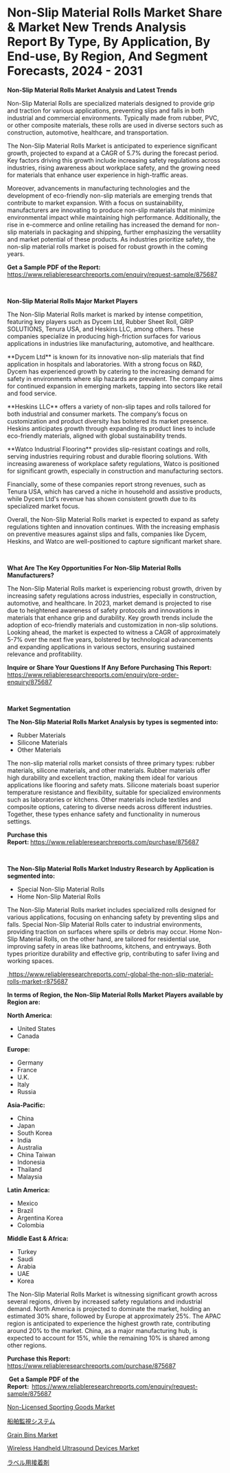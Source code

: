 <p><h1>Non-Slip Material Rolls Market Share & Market New Trends Analysis Report By Type, By Application, By End-use, By Region, And Segment Forecasts, 2024 - 2031</h1></p><p><strong>Non-Slip Material Rolls Market Analysis and Latest Trends</strong></p>
<p><p>Non-Slip Material Rolls are specialized materials designed to provide grip and traction for various applications, preventing slips and falls in both industrial and commercial environments. Typically made from rubber, PVC, or other composite materials, these rolls are used in diverse sectors such as construction, automotive, healthcare, and transportation.</p><p>The Non-Slip Material Rolls Market is anticipated to experience significant growth, projected to expand at a CAGR of 5.7% during the forecast period. Key factors driving this growth include increasing safety regulations across industries, rising awareness about workplace safety, and the growing need for materials that enhance user experience in high-traffic areas. </p><p>Moreover, advancements in manufacturing technologies and the development of eco-friendly non-slip materials are emerging trends that contribute to market expansion. With a focus on sustainability, manufacturers are innovating to produce non-slip materials that minimize environmental impact while maintaining high performance. Additionally, the rise in e-commerce and online retailing has increased the demand for non-slip materials in packaging and shipping, further emphasizing the versatility and market potential of these products. As industries prioritize safety, the non-slip material rolls market is poised for robust growth in the coming years.</p></p>
<p><strong>Get a Sample PDF of the Report:&nbsp;</strong> <a href="https://www.reliableresearchreports.com/enquiry/request-sample/875687">https://www.reliableresearchreports.com/enquiry/request-sample/875687</a></p>
<p>&nbsp;</p>
<p><strong>Non-Slip Material Rolls Major Market Players</strong></p>
<p><p>The Non-Slip Material Rolls market is marked by intense competition, featuring key players such as Dycem Ltd, Rubber Sheet Roll, GRIP SOLUTIONS, Tenura USA, and Heskins LLC, among others. These companies specialize in producing high-friction surfaces for various applications in industries like manufacturing, automotive, and healthcare.</p><p>**Dycem Ltd** is known for its innovative non-slip materials that find application in hospitals and laboratories. With a strong focus on R&D, Dycem has experienced growth by catering to the increasing demand for safety in environments where slip hazards are prevalent. The company aims for continued expansion in emerging markets, tapping into sectors like retail and food service.</p><p>**Heskins LLC** offers a variety of non-slip tapes and rolls tailored for both industrial and consumer markets. The company’s focus on customization and product diversity has bolstered its market presence. Heskins anticipates growth through expanding its product lines to include eco-friendly materials, aligned with global sustainability trends.</p><p>**Watco Industrial Flooring** provides slip-resistant coatings and rolls, serving industries requiring robust and durable flooring solutions. With increasing awareness of workplace safety regulations, Watco is positioned for significant growth, especially in construction and manufacturing sectors. </p><p>Financially, some of these companies report strong revenues, such as Tenura USA, which has carved a niche in household and assistive products, while Dycem Ltd's revenue has shown consistent growth due to its specialized market focus.</p><p>Overall, the Non-Slip Material Rolls market is expected to expand as safety regulations tighten and innovation continues. With the increasing emphasis on preventive measures against slips and falls, companies like Dycem, Heskins, and Watco are well-positioned to capture significant market share.</p></p>
<p>&nbsp;</p>
<p><strong>What Are The Key Opportunities For Non-Slip Material Rolls Manufacturers?</strong></p>
<p><p>The Non-Slip Material Rolls market is experiencing robust growth, driven by increasing safety regulations across industries, especially in construction, automotive, and healthcare. In 2023, market demand is projected to rise due to heightened awareness of safety protocols and innovations in materials that enhance grip and durability. Key growth trends include the adoption of eco-friendly materials and customization in non-slip solutions. Looking ahead, the market is expected to witness a CAGR of approximately 5-7% over the next five years, bolstered by technological advancements and expanding applications in various sectors, ensuring sustained relevance and profitability.</p></p>
<p><strong>Inquire or Share Your Questions If Any Before Purchasing This Report:</strong> <a href="https://www.reliableresearchreports.com/enquiry/pre-order-enquiry/875687">https://www.reliableresearchreports.com/enquiry/pre-order-enquiry/875687</a></p>
<p>&nbsp;</p>
<p><strong>Market Segmentation</strong></p>
<p><strong>The Non-Slip Material Rolls Market Analysis by types is segmented into:</strong></p>
<p><ul><li>Rubber Materials</li><li>Silicone Materials</li><li>Other Materials</li></ul></p>
<p><p>The non-slip material rolls market consists of three primary types: rubber materials, silicone materials, and other materials. Rubber materials offer high durability and excellent traction, making them ideal for various applications like flooring and safety mats. Silicone materials boast superior temperature resistance and flexibility, suitable for specialized environments such as laboratories or kitchens. Other materials include textiles and composite options, catering to diverse needs across different industries. Together, these types enhance safety and functionality in numerous settings.</p></p>
<p><strong>Purchase this Report:&nbsp;</strong><a href="https://www.reliableresearchreports.com/purchase/875687">https://www.reliableresearchreports.com/purchase/875687</a></p>
<p>&nbsp;</p>
<p><strong>The Non-Slip Material Rolls Market Industry Research by Application is segmented into:</strong></p>
<p><ul><li>Special Non-Slip Material Rolls</li><li>Home Non-Slip Material Rolls</li></ul></p>
<p><p>The Non-Slip Material Rolls market includes specialized rolls designed for various applications, focusing on enhancing safety by preventing slips and falls. Special Non-Slip Material Rolls cater to industrial environments, providing traction on surfaces where spills or debris may occur. Home Non-Slip Material Rolls, on the other hand, are tailored for residential use, improving safety in areas like bathrooms, kitchens, and entryways. Both types prioritize durability and effective grip, contributing to safer living and working spaces.</p></p>
<p><a href="https://www.reliableresearchreports.com/-global-the-non-slip-material-rolls-market-r875687">&nbsp;https://www.reliableresearchreports.com/-global-the-non-slip-material-rolls-market-r875687</a></p>
<p><strong>In terms of Region, the Non-Slip Material Rolls Market Players available by Region are:</strong></p>
<p>
    <p> <strong> North America: </strong>
        <ul>
            <li>United States</li>
            <li>Canada</li>
        </ul>
        </p> 
    <p> <strong> Europe: </strong>
        <ul>
            <li>Germany</li>
            <li>France</li>
            <li>U.K.</li>
            <li>Italy</li>
            <li>Russia</li>
        </ul>
        </p> 
    <p> <strong> Asia-Pacific: </strong>
        <ul>
            <li>China</li>
            <li>Japan</li>
            <li>South Korea</li>
            <li>India</li>
            <li>Australia</li>
            <li>China Taiwan</li>
            <li>Indonesia</li>
            <li>Thailand</li>
            <li>Malaysia</li>
        </ul>
        </p> 
    <p> <strong> Latin America: </strong>
        <ul>
            <li>Mexico</li>
            <li>Brazil</li>
            <li>Argentina Korea</li>
            <li>Colombia</li>
        </ul>
        </p> 
    <p> <strong> Middle East & Africa: </strong>
        <ul>
            <li>Turkey</li>
            <li>Saudi</li>
            <li>Arabia</li>
            <li>UAE</li>
            <li>Korea</li>
        </ul>
    </p>
    </p>
<p><p>The Non-Slip Material Rolls Market is witnessing significant growth across several regions, driven by increased safety regulations and industrial demand. North America is projected to dominate the market, holding an estimated 30% share, followed by Europe at approximately 25%. The APAC region is anticipated to experience the highest growth rate, contributing around 20% to the market. China, as a major manufacturing hub, is expected to account for 15%, while the remaining 10% is shared among other regions.</p></p>
<p><strong>Purchase this Report: </strong><a href="https://www.reliableresearchreports.com/purchase/875687">https://www.reliableresearchreports.com/purchase/875687</a></p>
<p>&nbsp;<strong>Get a Sample PDF of the Report:&nbsp;&nbsp;</strong><a href="https://www.reliableresearchreports.com/enquiry/request-sample/875687">https://www.reliableresearchreports.com/enquiry/request-sample/875687</a></p>
<p><strong></strong></p>
<p><p><a href="https://github.com/RuthLucas64/Market-Research-Report-List-1/blob/main/non-licensed-sporting-goods-market.md">Non-Licensed Sporting Goods Market</a></p><p><a href="https://medium.com/@cryptoasu_20150/vessel-monitoring-system-market-%E3%81%AF-%E3%82%B3%E3%82%B9%E3%83%88%E7%AE%A1%E7%90%86%E3%81%A8%E5%8A%B9%E7%8E%87%E5%90%91%E4%B8%8A%E3%82%92%E5%84%AA%E5%85%88%E3%81%97%E3%81%BE%E3%81%99-%E3%81%95%E3%82%89%E3%81%AB-%E5%A0%B1%E5%91%8A%E6%9B%B8%E3%81%AF%E5%B8%82%E5%A0%B4%E3%81%AE%E9%9C%80%E8%A6%81%E9%9D%A2%E3%81%A8%E4%BE%9B%E7%B5%A6%E9%9D%A2%E3%81%AE%E4%B8%A1%E6%96%B9%E3%82%92%E3%82%AB%E3%83%90%E3%83%BC%E3%81%97%E3%81%A6%E3%81%84%E3%81%BE%E3%81%99-vessel-d791183e01ee">船舶監視システム</a></p><p><a href="https://medium.com/@annahawkins697/the-grain-bins-market-insights-report-offers-an-in-depth-and-thorough-analysis-of-the-market-ed7f250bbea9">Grain Bins Market</a></p><p><a href="https://www.linkedin.com/pulse/what-innovations-shaping-wireless-handheld-ultrasound-devices-fmfef?trackingId=wWBhRP%2B%2FS7KZ1IpaN8Z%2FGQ%3D%3D">Wireless Handheld Ultrasound Devices Market</a></p><p><a href="https://medium.com/@cryptoasu_20150/label-adhesives-market-%E3%81%AF-%E3%82%B3%E3%82%B9%E3%83%88%E7%AE%A1%E7%90%86%E3%81%A8%E5%8A%B9%E7%8E%87%E5%90%91%E4%B8%8A%E3%82%92%E5%84%AA%E5%85%88%E3%81%97%E3%81%BE%E3%81%99-%E3%81%95%E3%82%89%E3%81%AB-%E5%A0%B1%E5%91%8A%E6%9B%B8%E3%81%AF%E5%B8%82%E5%A0%B4%E3%81%AE%E9%9C%80%E8%A6%81%E9%9D%A2%E3%81%A8%E4%BE%9B%E7%B5%A6%E9%9D%A2%E3%81%AE%E4%B8%A1%E6%96%B9%E3%82%92%E3%82%AB%E3%83%90%E3%83%BC%E3%81%97%E3%81%A6%E3%81%84%E3%81%BE%E3%81%99-label-adhesives-%E5%B8%82%E5%A0%B4%E3%81%AF-6c63f38cdbde">ラベル用接着剤</a></p></p>